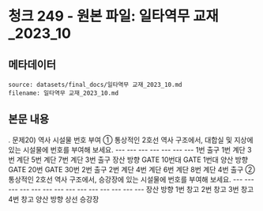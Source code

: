 # 청크 249 - 원본 파일: 일타역무 교재_2023_10

## 메타데이터

```
source: datasets/final_docs/일타역무 교재_2023_10.md
filename: 일타역무 교재_2023_10.md
```

## 본문 내용

.    문제20) 역사 시설물 번호 부여  ① 통상적인 2호선 역사 구조에서, 대합실 및 지상에 있는 시설물에 번호를 부여해 보세요. --- --- --- --- --- --- --- 1번 출구 1번 계단 3번 계단 5번 계단 7번 계단 3번 출구 장산  방향 GATE 10번대 GATE 1번대 양산  방향 GATE 20번 GATE 30번 2번 출구 2번 계단 4번 계단 6번 계단 8번 계단 4번 출구 ② 통상적인 2호선 역사 구조에서, 승강장에 있는 시설물에 번호를 부여해 보세요. --- --- --- --- --- --- --- --- --- --- --- --- --- --- 장산  방향 1번 창고 2번 창고 3번 창고 4번 창고 양산  방향 상선 승강장